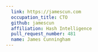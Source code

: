 ```yaml
---
  link: https://jamescun.com
  occupation_title: CTO
  github: jamescun
  affiliation: Hash Intelligence
  pull_request_number: 481
  name: James Cunningham
---
```

